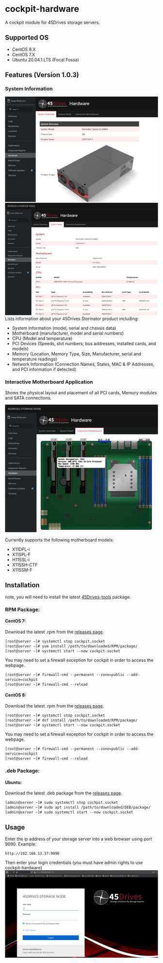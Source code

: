 # cockpit-hardware
A cockpit module for 45Drives storage servers.

## Supported OS
- CentOS 8.X
- CentOS 7.X
- Ubuntu 20.04.1 LTS (Focal Fossa)

## Features (Version 1.0.3)
### System Information
<img src="https://raw.githubusercontent.com/45Drives/cockpit-hardware/master/documentation/system_overview.png">
<img src="https://raw.githubusercontent.com/45Drives/cockpit-hardware/master/documentation/system_detail.png">
Lists information about your 45Drives Storinator product including:

* System Information (model, serial and chassis data)
* Motherboard (manufacturer, model and serial numbers)
* CPU (Model and temperature)
* PCI Devices (Speeds, slot numbers, bus addresses, installed cards, and models)
* Memory (Location, Memory Type, Size, Manufacturer, serial and temperature readings)
* Network Information (Connection Names, States, MAC & IP Addresses, and PCI information if detected)

### Interactive Motherboard Application
Shows the physical layout and placement of all PCI cards, Memory modules and SATA connections. 

<img src="https://raw.githubusercontent.com/45Drives/cockpit-hardware/master/documentation/interactive_motherboard.png">

Currently supports the following motherboard models:
* X11DPL-i
* X11SPL-F
* H11SSL-i
* X11SSH-CTF
* X11SSM-F

## Installation
note, you will need to install the latest [45Drives-tools](https://github.com/45Drives/tools) package.
### RPM Package:
#### CentOS 7:
Download the latest .rpm from the [releases page](https://github.com/45Drives/cockpit-hardware/releases).
```
[root@server ~]# systemctl stop cockpit.socket
[root@server ~]# yum install /path/to/downloaded/RPM/package/
[root@server ~]# systemctl start --now cockpit.socket
```

You may need to set a firewall exception for cockpit in order to access the webpage.
```
[root@server ~]# firewall-cmd --permanent --zone=public --add-service=cockpit
[root@server ~]# firewall-cmd --reload
```

#### CentOS 8:
Download the latest .rpm from the [releases page](https://github.com/45Drives/cockpit-hardware/releases).
```
[root@server ~]# systemctl stop cockpit.socket
[root@server ~]# dnf install /path/to/downloaded/RPM/package/
[root@server ~]# systemctl start --now cockpit.socket
```
You may need to set a firewall exception for cockpit in order to access the webpage.
```
[root@server ~]# firewall-cmd --permanent --zone=public --add-service=cockpit
[root@server ~]# firewall-cmd --reload
```

### .deb Package:
#### Ubuntu:
Download the latest .deb package from the [releases page](https://github.com/45Drives/cockpit-hardware/releases).
```
[admin@server ~]# sudo systemctl stop cockpit.socket
[admin@server ~]# sudo apt install /path/to/downloaded/DEB/package/
[admin@server ~]# sudo systemctl start --now cockpit.socket
```

## Usage
Enter the ip address of your storage server into a web browser using port 9090.
Example:
```
http://192.168.13.37:9090
```
Then enter your login credentials (you must have admin rights to use cockpit-hardware)
<img src="https://raw.githubusercontent.com/45Drives/cockpit-hardware/master/documentation/login.png">
